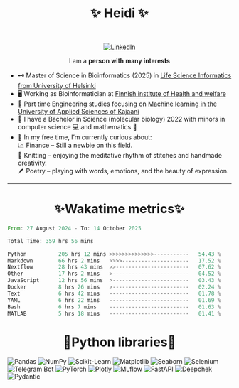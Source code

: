 
<h1 align="center">✨ Heidi ✨</h1>
<br>

<p align="center">
  <a href="https://www.linkedin.com/in/heidi-putkuri/">
    <img src="http://img.shields.io/badge/LinkedIn-purple?style=flat&logo=linkedin" alt="LinkedIn">
  </a>
</p>
<p align="center">
  I am a 𝐩𝐞𝐫𝐬𝐨𝐧 𝐰𝐢𝐭𝐡 𝐦𝐚𝐧𝐲 𝐢𝐧𝐭𝐞𝐫𝐞𝐬𝐭𝐬

</p>

<!-- **Badges**
- website to create badge : https://shields.io/
- very nice tutorial to create badge : https://medium.com/@therafamartins/make-your-customized-badges-in-a-few-minutes-18e75475e271
-->

- 🗝 Master of Science in Bioinformatics (2025) in [Life Science Informatics from University of Helsinki](https://www.helsinki.fi/en/degree-programmes/life-science-informatics-masters-programme)
- 🖥️ Working as Bioinformatician at [Finnish institute of Health and welfare](https://thl.fi/en/main-page)
- 🦾 Part time Engineering studies focusing on [Machine learning in the University of Applied Sciences of Kajaani](https://kamk.fi/koulutukset/tieto-ja-viestintatekniikan-insinoori-datasta-tekoalyyn-paakaupunkiseutu-monimuoto/)
- 🧫 I have a Bachelor in Science (molecular biology) 2022 with minors in computer science 💻 and mathematics 🧮
- 🔭 In my free time, I’m currently curious about: <br>
  📈 Finance – Still a newbie on this field. <br>
  🧶 Knitting – enjoying the meditative rhythm of stitches and handmade creativity. <br>
  🪶 Poetry – playing with words, emotions, and the beauty of expression. <br>


<hr>
<h1 align = center>✨Wakatime metrics✨</h1>
<!--START_SECTION:waka-->

```rust
From: 27 August 2024 - To: 14 October 2025

Total Time: 359 hrs 56 mins

Python          205 hrs 12 mins >>>>>>>>>>>>>>-----------   54.43 %
Markdown        66 hrs 2 mins   >>>>---------------------   17.52 %
Nextflow        28 hrs 43 mins  >>-----------------------   07.62 %
Other           17 hrs 2 mins   >------------------------   04.52 %
JavaScript      12 hrs 56 mins  >------------------------   03.43 %
Docker          8 hrs 26 mins   >------------------------   02.24 %
Text            6 hrs 42 mins   -------------------------   01.78 %
YAML            6 hrs 22 mins   -------------------------   01.69 %
Bash            6 hrs 7 mins    -------------------------   01.63 %
MATLAB          5 hrs 18 mins   -------------------------   01.41 %
```

<!--END_SECTION:waka-->

<h1 align="center">🐍Python libraries🐍</h1>

![Pandas](https://img.shields.io/badge/Pandas-yellow?logo=pandas)
![NumPy](https://img.shields.io/badge/NumPy-blue?logo=numpy)
![Scikit-Learn](https://img.shields.io/badge/Scikit--Learn-orange?logo=scikitlearn)
![Matplotlib](https://img.shields.io/badge/Matplotlib-blueviolet?logo=matplotlib)
![Seaborn](https://img.shields.io/badge/Seaborn-cyan?logo=seaborn)
![Selenium](https://img.shields.io/badge/Selenium-green?logo=selenium)
![Telegram Bot](https://img.shields.io/badge/Telegram--Bot-blue?logo=telegram)
![PyTorch](https://img.shields.io/badge/PyTorch-red?logo=pytorch)
![Plotly](https://img.shields.io/badge/Plotly-blueviolet?logo=plotly)
![MLflow](https://img.shields.io/badge/MLflow-orange?logo=mlflow)
![FastAPI](https://img.shields.io/badge/FastAPI-green?logo=fastapi)
![Deepchek](https://img.shields.io/badge/Deepchek-blue?logo=python)
![Pydantic](https://img.shields.io/badge/Pydantic-blue?logo=python)

